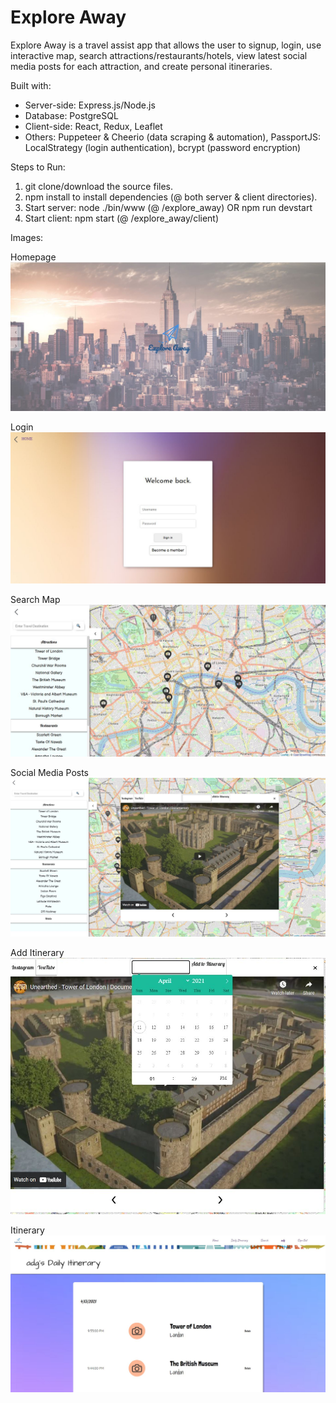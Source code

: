 # Explore Away

Explore Away is a travel assist app that allows the user to signup, login, use interactive map, search attractions/restaurants/hotels, view latest social media posts for each attraction, and create personal itineraries.

Built with:

* Server-side: Express.js/Node.js
* Database: PostgreSQL
* Client-side: React, Redux, Leaflet
* Others: Puppeteer & Cheerio (data scraping & automation), PassportJS: LocalStrategy (login authentication), bcrypt (password encryption)

Steps to Run:

1. git clone/download the source files.
2. npm install to install dependencies (@ both server & client directories).
3. Start server: node ./bin/www (@ /explore_away) OR npm run devstart
4. Start client: npm start (@ /explore_away/client)

Images:

Homepage
![Homepage](./Snapshots/homepage.JPG?raw=true "homepage")

Login
![Login](./Snapshots/login.JPG?raw=true "login")

Search Map
![Map](./Snapshots/searchmap.JPG?raw=true "map")

Social Media Posts
![sns](./Snapshots/youtube.JPG?raw=true "sns")

Add Itinerary
![add](./Snapshots/additinerary.JPG?raw=true "add")

Itinerary
![itinerary](./Snapshots/itinerary.JPG?raw=true "itinerary")
